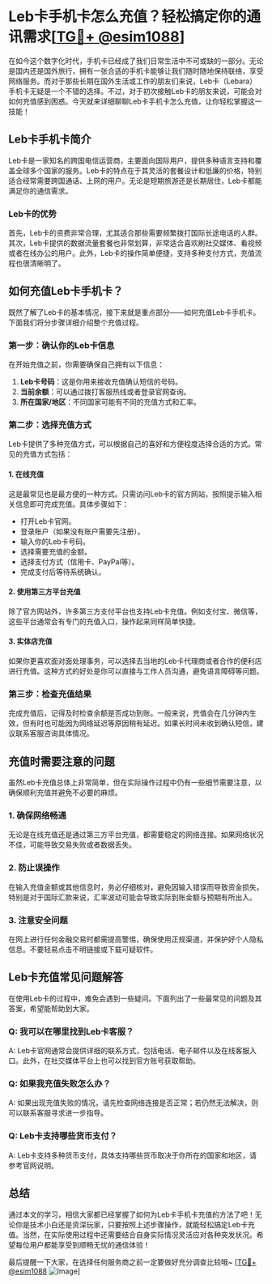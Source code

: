 # Leb卡手机卡怎么充值？轻松搞定你的通讯需求[[TG💪+ @esim1088](https://t.me/s/esim1088)]

在如今这个数字化时代，手机卡已经成了我们日常生活中不可或缺的一部分。无论是国内还是国外旅行，拥有一张合适的手机卡能够让我们随时随地保持联络，享受网络服务。而对于那些长期在国外生活或工作的朋友们来说，Leb卡（Lebara）手机卡无疑是一个不错的选择。不过，对于初次接触Leb卡的朋友来说，可能会对如何充值感到困惑。今天就来详细聊聊Leb卡手机卡怎么充值，让你轻松掌握这一技能！

## Leb卡手机卡简介

Leb卡是一家知名的跨国电信运营商，主要面向国际用户，提供多种语言支持和覆盖全球多个国家的服务。Leb卡的特点在于其灵活的套餐设计和低廉的价格，特别适合经常需要跨国通话、上网的用户。无论是短期旅游还是长期居住，Leb卡都能满足你的通信需求。

### Leb卡的优势

首先，Leb卡的资费非常合理，尤其适合那些需要频繁拨打国际长途电话的人群。其次，Leb卡提供的数据流量套餐也非常划算，非常适合喜欢刷社交媒体、看视频或者在线办公的用户。此外，Leb卡的操作简单便捷，支持多种支付方式，充值流程也很清晰明了。

## 如何充值Leb卡手机卡？

既然了解了Leb卡的基本情况，接下来就是重点部分——如何充值Leb卡手机卡。下面我们将分步骤详细介绍整个充值过程。

### 第一步：确认你的Leb卡信息

在开始充值之前，你需要确保自己拥有以下信息：

1. **Leb卡号码**：这是你用来接收充值确认短信的号码。
2. **当前余额**：可以通过拨打客服热线或者登录官网查询。
3. **所在国家/地区**：不同国家可能有不同的充值方式和汇率。

### 第二步：选择充值方式

Leb卡提供了多种充值方式，可以根据自己的喜好和方便程度选择合适的方式。常见的充值方式包括：

#### 1. 在线充值

这是最常见也是最方便的一种方式。只需访问Leb卡的官方网站，按照提示输入相关信息即可完成充值。具体步骤如下：

- 打开Leb卡官网。
- 登录账户（如果没有账户需要先注册）。
- 输入你的Leb卡号码。
- 选择需要充值的金额。
- 选择支付方式（信用卡、PayPal等）。
- 完成支付后等待系统确认。

#### 2. 使用第三方平台充值

除了官方网站外，许多第三方支付平台也支持Leb卡充值。例如支付宝、微信等，这些平台通常会有专门的充值入口，操作起来同样简单快捷。

#### 3. 实体店充值

如果你更喜欢面对面处理事务，可以选择去当地的Leb卡代理商或者合作的便利店进行充值。这种方式的好处是你可以直接与工作人员沟通，避免语言障碍等问题。

### 第三步：检查充值结果

完成充值后，记得及时检查余额是否成功到账。一般来说，充值会在几分钟内生效，但有时也可能因为网络延迟等原因稍有延迟。如果长时间未收到确认短信，建议联系客服咨询具体情况。

## 充值时需要注意的问题

虽然Leb卡充值总体上非常简单，但在实际操作过程中仍有一些细节需要注意，以确保顺利充值并避免不必要的麻烦。

### 1. 确保网络畅通

无论是在线充值还是通过第三方平台充值，都需要稳定的网络连接。如果网络状况不佳，可能导致交易失败或者数据丢失。

### 2. 防止误操作

在输入充值金额或其他信息时，务必仔细核对，避免因输入错误而导致资金损失。特别是对于国际汇款来说，汇率波动可能会导致实际到账金额与预期有所出入。

### 3. 注意安全问题

在网上进行任何金融交易时都需提高警惕，确保使用正规渠道，并保护好个人隐私信息。不要轻易点击不明链接或下载可疑软件。

## Leb卡充值常见问题解答

在使用Leb卡的过程中，难免会遇到一些疑问。下面列出了一些最常见的问题及其答案，希望能帮助到大家。

### Q: 我可以在哪里找到Leb卡客服？

A: Leb卡官网通常会提供详细的联系方式，包括电话、电子邮件以及在线客服入口。此外，在社交媒体平台上也可以找到官方账号获取帮助。

### Q: 如果我充值失败怎么办？

A: 如果出现充值失败的情况，请先检查网络连接是否正常；若仍然无法解决，则可以联系客服寻求进一步指导。

### Q: Leb卡支持哪些货币支付？

A: Leb卡支持多种货币支付，具体支持哪些货币取决于你所在的国家和地区，请参考官网说明。

## 总结

通过本文的学习，相信大家都已经掌握了如何为Leb卡手机卡充值的方法了吧！无论你是技术小白还是资深玩家，只要按照上述步骤操作，就能轻松搞定Leb卡充值。当然，在实际使用过程中还需要结合自身实际情况灵活应对各种突发状况。希望每位用户都能享受到顺畅无忧的通信体验！

最后提醒一下大家，在选择任何服务商之前一定要做好充分调查比较哦~ [[TG💪+ @esim1088](https://t.me/s/esim1088) ![Image](https://i.postimg.cc/4NQfJmqS/Snipaste-2025-05-13-00-14-12.png)]